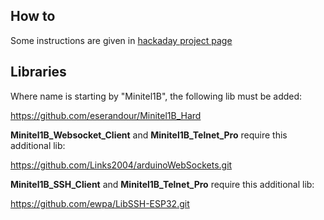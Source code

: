 ## How to

Some instructions are given in [hackaday project page](https://hackaday.io/project/180473/instructions)

## Libraries

Where name is starting by "Minitel1B", the following lib must be added:

https://github.com/eserandour/Minitel1B_Hard

**Minitel1B_Websocket_Client** and **Minitel1B_Telnet_Pro** require this additional lib:

https://github.com/Links2004/arduinoWebSockets.git

**Minitel1B_SSH_Client** and **Minitel1B_Telnet_Pro** require this additional lib:

https://github.com/ewpa/LibSSH-ESP32.git

